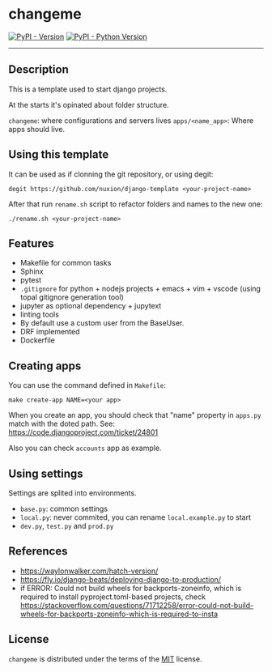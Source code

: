 # changeme

[![PyPI - Version](https://img.shields.io/pypi/v/changeme.svg)](https://pypi.org/project/changeme)
[![PyPI - Python Version](https://img.shields.io/pypi/pyversions/changeme.svg)](https://pypi.org/project/changeme)

-----

## Description

This is a template used to start django projects. 

At the starts it's opinated about folder structure. 

`changeme`: where configurations and servers lives
`apps/<name_app>`: Where apps should live. 

## Using this template

It can be used as if clonning the git repository, or using degit:

```console
degit https://github.com/nuxion/django-template <your-project-name>
```

After that run `rename.sh` script to refactor folders and names to the new one:

```console
./rename.sh <your-project-name>
```

## Features

- Makefile for common tasks
- Sphinx 
- pytest
- `.gitignore` for python + nodejs projects + emacs + vim + vscode (using topal gitignore generation tool)
- jupyter as optional dependency + jupytext
- linting tools
- By default use a custom user from the BaseUser.   
- DRF implemented
- Dockerfile


## Creating apps

You can use the command defined in `Makefile`:

```
make create-app NAME=<your app>
```

When you create an app, you should check that "name" property in `apps.py` match with the doted path. See: https://code.djangoproject.com/ticket/24801

Also you can check `accounts` app as example. 

## Using settings

Settings are splited into environments. 

- `base.py`: common settings 
- `local.py`: never commited, you can rename `local.example.py` to start 
- `dev.py`, `test.py` and `prod.py`

## References

- https://waylonwalker.com/hatch-version/
- https://fly.io/django-beats/deploying-django-to-production/
- if ERROR: Could not build wheels for backports-zoneinfo, which is required to install pyproject.toml-based projects, check https://stackoverflow.com/questions/71712258/error-could-not-build-wheels-for-backports-zoneinfo-which-is-required-to-insta

## License

`changeme` is distributed under the terms of the [MIT](https://spdx.org/licenses/MIT.html) license.
